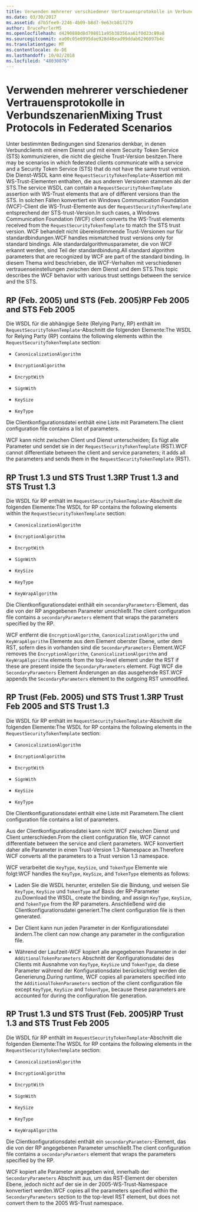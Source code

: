 ```yaml
---
title: Verwenden mehrerer verschiedener Vertrauensprotokolle in Verbundszenarien
ms.date: 03/30/2017
ms.assetid: d7b5fee9-2246-4b09-b8d7-9e63cb817279
author: BrucePerlerMS
ms.openlocfilehash: d4290880d8d708811a95b38356aa61f0d23c89a8
ms.sourcegitcommit: ea00c05e0995dae928d48ead99ddab6296097b4c
ms.translationtype: MT
ms.contentlocale: de-DE
ms.lasthandoff: 10/02/2018
ms.locfileid: "48030076"
---
```

# <a name="mixing-trust-protocols-in-federated-scenarios"></a><span data-ttu-id="be2b1-102">Verwenden mehrerer verschiedener Vertrauensprotokolle in Verbundszenarien</span><span class="sxs-lookup"><span data-stu-id="be2b1-102">Mixing Trust Protocols in Federated Scenarios</span></span>
<span data-ttu-id="be2b1-103">Unter bestimmten Bedingungen sind Szenarios denkbar, in denen Verbundclients mit einem Dienst und mit einem Security Token Service (STS) kommunizieren, die nicht die gleiche Trust-Version besitzen.</span><span class="sxs-lookup"><span data-stu-id="be2b1-103">There may be scenarios in which federated clients communicate with a service and a Security Token Service (STS) that do not have the same trust version.</span></span> <span data-ttu-id="be2b1-104">Die Dienst-WSDL kann eine `RequestSecurityTokenTemplate`-Assertion mit WS-Trust-Elementen enthalten, die aus anderen Versionen stammen als der STS.</span><span class="sxs-lookup"><span data-stu-id="be2b1-104">The service WSDL can contain a `RequestSecurityTokenTemplate` assertion with WS-Trust elements that are of different versions than the STS.</span></span> <span data-ttu-id="be2b1-105">In solchen Fällen konvertiert ein Windows Communication Foundation (WCF)-Client die WS-Trust-Elemente aus der `RequestSecurityTokenTemplate` entsprechend der STS-trust-Version.</span><span class="sxs-lookup"><span data-stu-id="be2b1-105">In such cases, a Windows Communication Foundation (WCF) client converts the WS-Trust elements received from the `RequestSecurityTokenTemplate` to match the STS trust version.</span></span> <span data-ttu-id="be2b1-106">WCF behandelt nicht übereinstimmende Trust-Versionen nur für standardbindungen.</span><span class="sxs-lookup"><span data-stu-id="be2b1-106">WCF handles mismatched trust versions only for standard bindings.</span></span> <span data-ttu-id="be2b1-107">Alle standardalgorithmusparameter, die von WCF erkannt werden, sind Teil der standardbindung.</span><span class="sxs-lookup"><span data-stu-id="be2b1-107">All standard algorithm parameters that are recognized by WCF are part of the standard binding.</span></span> <span data-ttu-id="be2b1-108">In diesem Thema wird beschrieben, die WCF-Verhalten mit verschiedenen vertrauenseinstellungen zwischen dem Dienst und dem STS.</span><span class="sxs-lookup"><span data-stu-id="be2b1-108">This topic describes the WCF behavior with various trust settings between the service and the STS.</span></span>  
  
## <a name="rp-feb-2005-and-sts-feb-2005"></a><span data-ttu-id="be2b1-109">RP (Feb.&#160;2005) und STS (Feb.&#160;2005)</span><span class="sxs-lookup"><span data-stu-id="be2b1-109">RP Feb 2005 and STS Feb 2005</span></span>  
 <span data-ttu-id="be2b1-110">Die WSDL für die abhängige Seite (Relying Party, RP) enthält im `RequestSecurityTokenTemplate`-Abschnitt die folgenden Elemente:</span><span class="sxs-lookup"><span data-stu-id="be2b1-110">The WSDL for Relying Party (RP) contains the following elements within the `RequestSecurityTokenTemplate` section:</span></span>  
  
-   `CanonicalizationAlgorithm`  
  
-   `EncryptionAlgorithm`  
  
-   `EncryptWith`  
  
-   `SignWith`  
  
-   `KeySize`  
  
-   `KeyType`  
  
 <span data-ttu-id="be2b1-111">Die Clientkonfigurationsdatei enthält eine Liste mit Parametern.</span><span class="sxs-lookup"><span data-stu-id="be2b1-111">The client configuration file contains a list of parameters.</span></span>  
  
 <span data-ttu-id="be2b1-112">WCF kann nicht zwischen Client und Dienst unterscheiden; Es fügt alle Parameter und sendet sie in der `RequestSecurityTokenTemplate` (RST).</span><span class="sxs-lookup"><span data-stu-id="be2b1-112">WCF cannot differentiate between the client and service parameters; it adds all the parameters and sends them in the `RequestSecurityTokenTemplate` (RST).</span></span>  
  
## <a name="rp-trust-13-and-sts-trust-13"></a><span data-ttu-id="be2b1-113">RP Trust&#160;1.3 und STS Trust&#160;1.3</span><span class="sxs-lookup"><span data-stu-id="be2b1-113">RP Trust 1.3 and STS Trust 1.3</span></span>  
 <span data-ttu-id="be2b1-114">Die WSDL für RP enthält im `RequestSecurityTokenTemplate`-Abschnitt die folgenden Elemente:</span><span class="sxs-lookup"><span data-stu-id="be2b1-114">The WSDL for RP contains the following elements within the `RequestSecurityTokenTemplate` section:</span></span>  
  
-   `CanonicalizationAlgorithm`  
  
-   `EncryptionAlgorithm`  
  
-   `EncryptWith`  
  
-   `SignWith`  
  
-   `KeySize`  
  
-   `KeyType`  
  
-   `KeyWrapAlgorithm`  
  
 <span data-ttu-id="be2b1-115">Die Clientkonfigurationsdatei enthält ein `secondaryParameters`-Element, das die von der RP angegebenen Parameter umschließt.</span><span class="sxs-lookup"><span data-stu-id="be2b1-115">The client configuration file contains a `secondaryParameters` element that wraps the parameters specified by the RP.</span></span>  
  
 <span data-ttu-id="be2b1-116">WCF entfernt die `EncryptionAlgorithm`, `CanonicalizationAlgorithm` und `KeyWrapAlgorithm` Elemente aus dem Element oberster Ebene, unter dem RST, sofern dies in vorhanden sind die `SecondaryParameters` Element.</span><span class="sxs-lookup"><span data-stu-id="be2b1-116">WCF removes the `EncryptionAlgorithm`, `CanonicalizationAlgorithm` and `KeyWrapAlgorithm` elements from the top-level element under the RST if these are present inside the `SecondaryParameters` element.</span></span> <span data-ttu-id="be2b1-117">Fügt WCF die `SecondaryParameters` Element Änderungen an das ausgehende RST.</span><span class="sxs-lookup"><span data-stu-id="be2b1-117">WCF appends the `SecondaryParameters` element to the outgoing RST unmodified.</span></span>  
  
## <a name="rp-trust-feb-2005-and-sts-trust-13"></a><span data-ttu-id="be2b1-118">RP Trust (Feb.&#160;2005) und STS Trust&#160;1.3</span><span class="sxs-lookup"><span data-stu-id="be2b1-118">RP Trust Feb 2005 and STS Trust 1.3</span></span>  
 <span data-ttu-id="be2b1-119">Die WSDL für RP enthält im `RequestSecurityTokenTemplate`-Abschnitt die folgenden Elemente:</span><span class="sxs-lookup"><span data-stu-id="be2b1-119">The WSDL for RP contains the following elements in the `RequestSecurityTokenTemplate` section:</span></span>  
  
-   `CanonicalizationAlgorithm`  
  
-   `EncryptionAlgorithm`  
  
-   `EncryptWith`  
  
-   `SignWith`  
  
-   `KeySize`  
  
-   `KeyType`  
  
 <span data-ttu-id="be2b1-120">Die Clientkonfigurationsdatei enthält eine Liste mit Parametern.</span><span class="sxs-lookup"><span data-stu-id="be2b1-120">The client configuration file contains a list of parameters.</span></span>  
  
 <span data-ttu-id="be2b1-121">Aus der Clientkonfigurationsdatei kann nicht WCF zwischen Dienst und Client unterschieden.</span><span class="sxs-lookup"><span data-stu-id="be2b1-121">From the client configuration file, WCF cannot differentiate between the service and client parameters.</span></span> <span data-ttu-id="be2b1-122">WCF konvertiert daher alle Parameter in einen Trust-Version 1.3-Namespace an.</span><span class="sxs-lookup"><span data-stu-id="be2b1-122">Therefore WCF converts all the parameters to a Trust version 1.3 namespace.</span></span>  
  
 <span data-ttu-id="be2b1-123">WCF verarbeitet die `KeyType`, `KeySize`, und `TokenType` Elemente wie folgt:</span><span class="sxs-lookup"><span data-stu-id="be2b1-123">WCF handles the `KeyType`, `KeySize`, and `TokenType` elements as follows:</span></span>  
  
-   <span data-ttu-id="be2b1-124">Laden Sie die WSDL herunter, erstellen Sie die Bindung, und weisen Sie `KeyType`, `KeySize` und `TokenType` auf Basis der RP-Parameter zu.</span><span class="sxs-lookup"><span data-stu-id="be2b1-124">Download the WSDL, create the binding, and assign `KeyType`, `KeySize`, and `TokenType` from the RP parameters.</span></span> <span data-ttu-id="be2b1-125">Anschließend wird die Clientkonfigurationsdatei generiert.</span><span class="sxs-lookup"><span data-stu-id="be2b1-125">The client configuration file is then generated.</span></span>  
  
-   <span data-ttu-id="be2b1-126">Der Client kann nun jeden Parameter in der Konfigurationsdatei ändern.</span><span class="sxs-lookup"><span data-stu-id="be2b1-126">The client can now change any parameter in the configuration file.</span></span>  
  
-   <span data-ttu-id="be2b1-127">Während der Laufzeit-WCF kopiert alle angegebenen Parameter in der `AdditionalTokenParameters` Abschnitt der Konfigurationsdatei des Clients mit Ausnahme von `KeyType`, `KeySize` und `TokenType`, da diese Parameter während der Konfigurationsdatei berücksichtigt werden die Generierung.</span><span class="sxs-lookup"><span data-stu-id="be2b1-127">During runtime, WCF copies all parameters specified into the `AdditionalTokenParameters` section of the client configuration file except `KeyType`, `KeySize` and `TokenType`, because these parameters are accounted for during the configuration file generation.</span></span>  
  
## <a name="rp-trust-13-and-sts-trust-feb-2005"></a><span data-ttu-id="be2b1-128">RP Trust&#160;1.3 und STS Trust (Feb.&#160;2005)</span><span class="sxs-lookup"><span data-stu-id="be2b1-128">RP Trust 1.3 and STS Trust Feb 2005</span></span>  
 <span data-ttu-id="be2b1-129">Die WSDL für RP enthält im `RequestSecurityTokenTemplate`-Abschnitt die folgenden Elemente:</span><span class="sxs-lookup"><span data-stu-id="be2b1-129">The WSDL for RP contains the following elements in the `RequestSecurityTokenTemplate` section:</span></span>  
  
-   `CanonicalizationAlgorithm`  
  
-   `EncryptionAlgorithm`  
  
-   `EncryptWith`  
  
-   `SignWith`  
  
-   `KeySize`  
  
-   `KeyType`  
  
-   `KeyWrapAlgorithm`  
  
 <span data-ttu-id="be2b1-130">Die Clientkonfigurationsdatei enthält ein `secondaryParamters`-Element, das die von der RP angegebenen Parameter umschließt.</span><span class="sxs-lookup"><span data-stu-id="be2b1-130">The client configuration file contains a `secondaryParamters` element that wraps the parameters specified by the RP.</span></span>  
  
 <span data-ttu-id="be2b1-131">WCF kopiert alle Parameter angegeben wird, innerhalb der `SecondaryParameters` Abschnitt aus, um das RST-Element der obersten Ebene, jedoch nicht auf der sie in der 2005-WS-Trust-Namespace konvertiert werden.</span><span class="sxs-lookup"><span data-stu-id="be2b1-131">WCF copies all the parameters specified within the `SecondaryParameters` section to the top-level RST element, but does not convert them to the 2005 WS-Trust namespace.</span></span>

